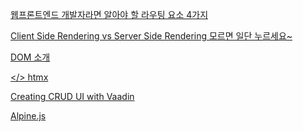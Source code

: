 

[웹프론트엔드 개발자라면 알아야 할 라우팅 요소 4가지](https://www.youtube.com/watch?v=r646F4k44V4&list=PLiLLi47PCMPjvVIba_5Tzl--QqblJkpnZ&index=200&ab_channel=Taehoon)
<br/>

[Client Side Rendering vs Server Side Rendering 모르면 일단 누르세요~](https://www.youtube.com/watch?v=5W72UHb-9iI&list=PLiLLi47PCMPjvVIba_5Tzl--QqblJkpnZ&index=201&ab_channel=%EC%BD%94%EB%93%9C%ED%8C%A9%ED%86%A0%EB%A6%AC)
<br/>

[DOM 소개](https://developer.mozilla.org/ko/docs/Web/API/Document_Object_Model/Introduction)
<br/>

[</> htmx](https://htmx.org/docs/)
<br/>

[Creating CRUD UI with Vaadin](https://spring.io/guides/gs/crud-with-vaadin/)

[Alpine.js](https://alpinejs.dev/)

